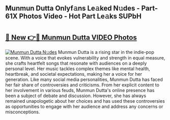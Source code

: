 ## Munmun Dutta Onlyf𝚊ns Le𝚊ked N𝚞des - Part-61X Photos Video - Hot Part Le𝚊ks SUPbH

# <h2><a href="http://ab99257.deff.icu/?id=Munmun+Dutta">🔗 New 👉🔴 Munmun Dutta VIDEO Photos</a></h2>

[![Munmun Dutta N𝚞des](https://i.imgur.com/rIISA9y.gif)](http://ab99257.deff.icu/?id=Munmun+Dutta)
Munmun Dutta is a rising star in the indie-pop scene. With a voice that evokes vulnerability and strength in equal measure, she crafts heartfelt songs that resonate with audiences on a deeply personal level. Her music tackles complex themes like mental health, heartbreak, and societal expectations, making her a voice for her generation. Like many social media personalities, Munmun Dutta has faced her fair share of controversies and criticisms. From her explicit content to her involvement in various feuds, Munmun Dutta's online presence has been a subject of debate and discussion. However, she has always remained unapologetic about her choices and has used these controversies as opportunities to engage with her audience and address any concerns or misconceptions.
